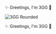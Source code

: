 ✨ Greetings, I'm 3GG 👋

![3GG Rounded](https://github.com/star-3gg/star-3gg/assets/147496446/8dcfa713-1f86-4424-aa9f-7718a229784e)

✨ Greetings, I'm 3GG 👋

